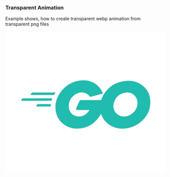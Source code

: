 ### Transparent Animation
Example shows, how to create transparent webp animation from transparent png files

![gif](animation.webp)